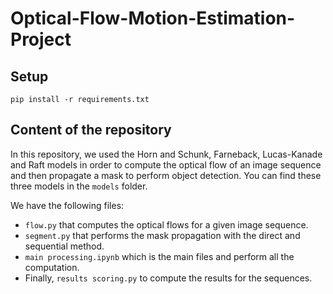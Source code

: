 # Optical-Flow-Motion-Estimation-Project

## Setup

```
pip install -r requirements.txt
```

## Content of the repository

In this repository, we used the Horn and Schunk, Farneback, Lucas-Kanade and Raft models in order to compute the optical flow of an image sequence and then propagate a mask to perform object detection.
You can find these three models in the `models` folder.

We have the following files:
- `flow.py` that computes the optical flows for a given image sequence.
- `segment.py` that performs the mask propagation with the direct and sequential method.
- `main processing.ipynb` which is the main files and perform all the computation.
- Finally, `results scoring.py` to compute the results for the sequences.
